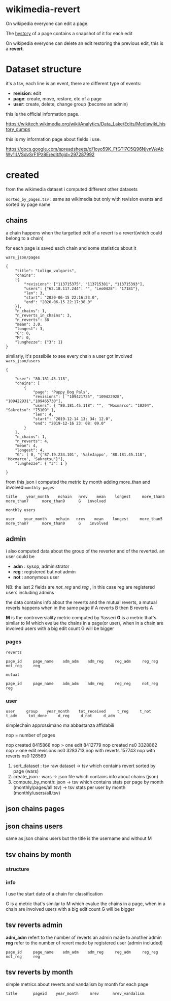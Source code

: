 # wikimedia-revert
On wikipedia everyone can edit a page.

The [hystory](https://en.wikipedia.org/w/index.php?title=Volcanic_rock&action=history) of a page contains a snapshot of it for each edit 


On wikipedia everyone can delete an edit restoring the previous edit, this is a **revert**.

# Dataset structure 

it's a tsv, each line is an event, there are different type of events: 
- **revision**: edit 
- **page**: create, move, restore, etc of a page  
- **user**: create, delete, change group (become an admin) 

this is the official information page.

https://wikitech.wikimedia.org/wiki/Analytics/Data_Lake/Edits/Mediawiki_history_dumps

this is my information page about fields i use. 

https://docs.google.com/spreadsheets/d/1oyo59K_FfGTl7C5Q96NjvnWeAbWv1ILVSdvSrF1Pz8E/edit#gid=297287992


# created 
from the wikimedia dataset i computed different other datasets


```sorted_by_pages.tsv``` : same as wikimedia but only with revision events and sorted by page name

## chains 
a chain happens when the targetted edit of a revert is a revert(which could belong to a chain)

for each page is saved each chain and some statistics about it 

```wars_json/pages```
```
{
    "title": "Loligo_vulgaris", 
    "chains": 
    [{
        "revisions": ["113715375", "113715381", "113715393"], 
        "users": {"62.18.117.244": "", "Leo0428": "17181"}, 
        "len": 3, 
        "start": "2020-06-15 22:16:23.0", 
        "end": "2020-06-15 22:17:38.0"
    }], 
    "n_chains": 1, 
    "n_reverts_in_chains": 3, 
    "n_reverts": 38
    "mean": 3.0, 
    "longest": 3, 
    "G": 0,
    "M": 0, 
    "lunghezze": {"3": 1}
}
```
similarly, it's possibile to see every chain a user got involved 
```wars_json/users```
```
{
        
    "user": "80.181.45.118",
    "chains": [
        {
            "page": "Puppy_Dog_Pals",
            "revisions": [ "109421725", "109422928", "109422931","109465730"],
            "users": { "80.181.45.118": "",  "Moxmarco": "10204", "Sakretsu": "75109" },
            "len": 4,
            "start": "2019-12-14 13: 34: 12.0",
            "end": "2019-12-16 23: 08: 09.0"
        }
    ],
    "n_chains": 1,
    "n_reverts": 4,
    "mean": 4,
    "longest": 4,
    "G": [ 0, "{'87.19.234.101', 'ValeJappo', '80.181.45.118', 'Moxmarco', 'Sakretsu'}"],
    "lunghezze": { "3": 1 }
    
}
```
from this json i computed the metric by month adding more_than and involved
```monthly pages```
```
title    year_month    nchain   nrev    mean    longest     more_than5      more_than7      more_than9      G   involved
```

```monthly users```
``` 
user    year_month    nchain   nrev    mean    longest     more_than5      more_than7      more_than9      G    involved
```


## admin
i also computed data about the group of the reverter and of the reverted.
an user could be 
- **adm** : sysop, administrator 
- **reg** : registered but not admin 
- **not** : anonymous user 

NB: the last 2 fields are _not_reg_ and _reg_ , in this case reg are registered users including admins

the data contains info about the reverts and the mutual reverts, a mutual reverts happens when in the same page if A reverts B then B reverts A 

**M** is the controversiality metric computed by Yasseri 
**G** is a metric that's similar to M which evalue the chains in a page(or user), when in a chain are involved users with a big edit count G will be bigger


### pages

```reverts```
```
page_id     page_name    adm_adm    adm_reg     reg_adm     reg_reg     not_reg     reg
```

```mutual```

```
page_id     page_name    adm_adm    adm_reg     reg_reg     not_reg     reg
```

### user
```
user     group    year_month    tot_received     t_reg     t_not     t_adm     tot_done     d_reg     d_not     d_adm    
```













simplechain approssimano ma abbastanza affidabili

nop = number of pages

nop created                     8415868
nop > one edit                  8412779 
nop created ns0                 3328862
nop > one edit revisions ns0    3283713
nop with reverts                 157743
nop with reverts ns0             126569


1) sort_dataset : tsv raw dataset -> tsv which contains revert sorted by page (wars)
2) create_json  : wars -> json file which contains info about chains (json)
3) compute_by_month: json -> tsv which contains stats per page by month (monthly/pages/all.tsv) -> tsv stats per user by month (monthly/users/all.tsv)

## json chains pages

## json chains users
same as json chains users but the title is the username and without M

## tsv chains by month

### structure 

### info
I use the start date of a chain for classification 

G is a metric that's similar to M which evalue the chains in a page, when in a chain are involved users with a big edit count G will be bigger


## tsv reverts admin
**adm_adm** refert to the number of reverts an admin made to another admin 
**reg** refer to the number of revert made by registered user (admin included)

```
page_id     page_name    adm_adm    adm_reg     reg_adm     reg_reg     not_reg     reg
```

## tsv reverts by month 
simple metrics about reverts and vandalism by month for each page 

```
title       pageid    year_month     nrev      nrev_vandalism
```



